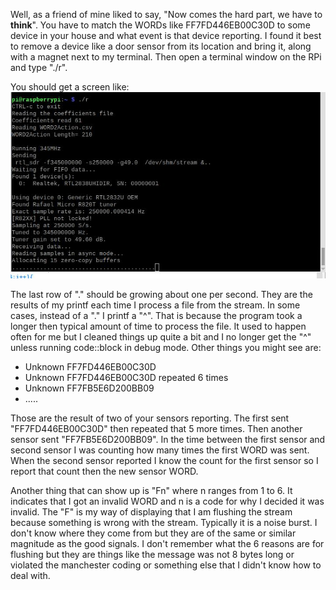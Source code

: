 Well, as a friend of mine liked to say, "Now comes the hard part, we have to **think**".  You have to match the WORDs like FF7FD446EB00C30D to some device in your house and what event is that device reporting. I found it best to remove a device like a door sensor from its location and bring it, along with a magnet next to my terminal.  Then open a terminal window on the RPi and type "./r".

You should get a screen like:
![Start up screen](StartUp.jpg)

The last row of "." should be growing about one per second.  They are the results of my printf each time I process a file from the stream.  In some cases, instead of a "." I printf a "^".  That is because the program took a longer then typical amount of time to process the file.  It used to happen often for me but I cleaned things up quite a bit and I no longer get the "^" unless running code::block in debug mode.  Other things you might see are:
* Unknown FF7FD446EB00C30D
* Unknown FF7FD446EB00C30D repeated 6 times
* Unknown FF7FB5E6D200BB09
* .....

Those are the result of two of your sensors reporting.  The first sent "FF7FD446EB00C30D" then repeated that 5 more times.  Then another sensor sent "FF7FB5E6D200BB09".  In the time between the first sensor and second sensor I was counting how many times the first WORD was sent.  When the second sensor reported I know the count for the first sensor so I report that count then the new sensor WORD.

Another thing that can show up is "Fn" where n ranges from 1 to 6.  It indicates that I got an invalid WORD and n is a code for why I decided it was invalid.  The "F" is my way of displaying that I am flushing the stream because something is wrong with the stream.  Typically it is a noise burst.  I don't know where they come from but they are of the same or similar magnitude as the good signals.  I don't remember what the 6 reasons are for flushing but they are things like the message was not 8 bytes long or violated the manchester coding or something else that I didn't know how to deal with.

